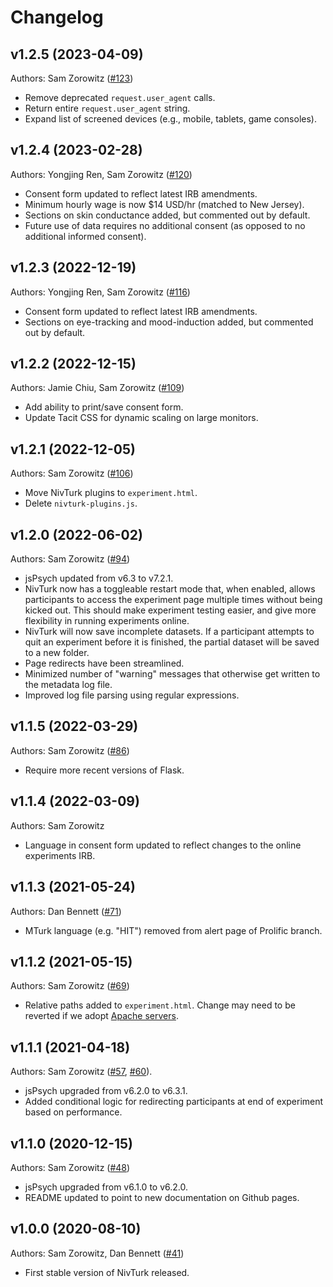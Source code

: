 # Changelog

## v1.2.5 (2023-04-09)

Authors: Sam Zorowitz ([#123](https://github.com/nivlab/nivturk/pull/123))

- Remove deprecated `request.user_agent` calls.
- Return entire `request.user_agent` string.
- Expand list of screened devices (e.g., mobile, tablets, game consoles).

## v1.2.4 (2023-02-28)

Authors: Yongjing Ren, Sam Zorowitz ([#120](https://github.com/nivlab/nivturk/pull/120))

- Consent form updated to reflect latest IRB amendments.
- Minimum hourly wage is now $14 USD/hr (matched to New Jersey).
- Sections on skin conductance added, but commented out by default.
- Future use of data requires no additional consent (as opposed to no additional informed consent).

## v1.2.3 (2022-12-19)

Authors: Yongjing Ren, Sam Zorowitz ([#116](https://github.com/nivlab/nivturk/pull/116))

- Consent form updated to reflect latest IRB amendments.
- Sections on eye-tracking and mood-induction added, but commented out by default.

## v1.2.2 (2022-12-15)

Authors: Jamie Chiu, Sam Zorowitz ([#109](https://github.com/nivlab/nivturk/pull/109))

- Add ability to print/save consent form.
- Update Tacit CSS for dynamic scaling on large monitors.

## v1.2.1 (2022-12-05)

Authors: Sam Zorowitz ([#106](https://github.com/nivlab/nivturk/pull/106))

- Move NivTurk plugins to `experiment.html`.
- Delete `nivturk-plugins.js`.

## v1.2.0 (2022-06-02)

Authors: Sam Zorowitz ([#94](https://github.com/nivlab/nivturk/pull/94))

- jsPsych updated from v6.3 to v7.2.1.
- NivTurk now has a toggleable restart mode that, when enabled, allows participants to access the experiment page multiple times without being kicked out. This should make experiment testing easier, and give more flexibility in running experiments online.
- NivTurk will now save incomplete datasets. If a participant attempts to quit an experiment before it is finished, the partial dataset will be saved to a new folder.
- Page redirects have been streamlined.
- Minimized number of "warning" messages that otherwise get written to the metadata log file.
- Improved log file parsing using regular expressions.

## v1.1.5 (2022-03-29)

Authors: Sam Zorowitz ([#86](https://github.com/nivlab/nivturk/pull/86/))

- Require more recent versions of Flask.

## v1.1.4 (2022-03-09)

Authors: Sam Zorowitz

- Language in consent form updated to reflect changes to the online experiments IRB.

## v1.1.3 (2021-05-24)

Authors: Dan Bennett ([#71](https://github.com/nivlab/nivturk/pull/71))

- MTurk language (e.g. "HIT") removed from alert page of Prolific branch.

## v1.1.2 (2021-05-15)

Authors: Sam Zorowitz ([#69](https://github.com/nivlab/nivturk/pull/69))

- Relative paths added to `experiment.html`. Change may need to be reverted if we adopt [Apache servers](https://github.com/nivlab/nivturk/pull/68).

## v1.1.1 (2021-04-18)

Authors: Sam Zorowitz ([#57](https://github.com/nivlab/nivturk/pull/57), [#60](https://github.com/nivlab/nivturk/pull/60)).

- jsPsych upgraded from v6.2.0 to v6.3.1.
- Added conditional logic for redirecting participants at end of experiment based on performance.

## v1.1.0 (2020-12-15)

Authors: Sam Zorowitz ([#48](https://github.com/nivlab/nivturk/pull/48))

- jsPsych upgraded from v6.1.0 to v6.2.0.
- README updated to point to new documentation on Github pages.

## v1.0.0 (2020-08-10)

Authors: Sam Zorowitz, Dan Bennett ([#41](https://github.com/nivlab/nivturk/pull/41))

- First stable version of NivTurk released.
